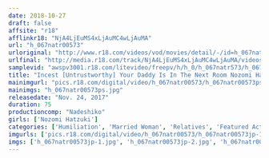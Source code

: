```yaml
---
date: 2018-10-27
draft: false
affsite: "r18"
afflinkr18: "NjA4LjEuMS4xLjAuMC4wLjAuMA"
url: "h_067natr00573"
urloriginal: "http://www.r18.com/videos/vod/movies/detail/-/id=h_067natr00573"
urlfinal: "http://media.r18.com/track/NjA4LjEuMS4xLjAuMC4wLjAuMA/videos/vod/movies/detail/-/id=h_067natr00573"
samplevid: "awspv3001.r18.com/litevideo/freepv/h/h_0/h_067natr573/h_067natr573_dmb_w.mp4"
title: "Incest [Untrustworthy] Your Daddy Is In The Next Room Nozomi Hazuki"
mainimgurl: "pics.r18.com/digital/video/h_067natr00573/h_067natr00573ps.jpg"
mainimgs: "h_067natr00573ps.jpg"
releasedate: "Nov. 24, 2017"
duration: 75
productioncomp: "Nadeshiko"
girls: ['Nozomi Hatzuki']
categories: ['Humiliation', 'Married Woman', 'Relatives', 'Featured Actress', 'Cheating Wife', 'Drama', 'Hi-Def']
imgurls: ['pics.r18.com/digital/video/h_067natr00573/h_067natr00573jp-1.jpg', 'pics.r18.com/digital/video/h_067natr00573/h_067natr00573jp-2.jpg', 'pics.r18.com/digital/video/h_067natr00573/h_067natr00573jp-3.jpg', 'pics.r18.com/digital/video/h_067natr00573/h_067natr00573jp-4.jpg', 'pics.r18.com/digital/video/h_067natr00573/h_067natr00573jp-5.jpg', 'pics.r18.com/digital/video/h_067natr00573/h_067natr00573jp-6.jpg', 'pics.r18.com/digital/video/h_067natr00573/h_067natr00573jp-7.jpg', 'pics.r18.com/digital/video/h_067natr00573/h_067natr00573jp-8.jpg', 'pics.r18.com/digital/video/h_067natr00573/h_067natr00573jp-9.jpg', 'pics.r18.com/digital/video/h_067natr00573/h_067natr00573jp-10.jpg', 'pics.r18.com/digital/video/h_067natr00573/h_067natr00573jp-11.jpg', 'pics.r18.com/digital/video/h_067natr00573/h_067natr00573jp-12.jpg', 'pics.r18.com/digital/video/h_067natr00573/h_067natr00573jp-13.jpg', 'pics.r18.com/digital/video/h_067natr00573/h_067natr00573jp-14.jpg', 'pics.r18.com/digital/video/h_067natr00573/h_067natr00573jp-15.jpg', 'pics.r18.com/digital/video/h_067natr00573/h_067natr00573jp-16.jpg', 'pics.r18.com/digital/video/h_067natr00573/h_067natr00573jp-17.jpg', 'pics.r18.com/digital/video/h_067natr00573/h_067natr00573jp-18.jpg', 'pics.r18.com/digital/video/h_067natr00573/h_067natr00573jp-19.jpg', 'pics.r18.com/digital/video/h_067natr00573/h_067natr00573jp-20.jpg']
imgs: ['h_067natr00573jp-1.jpg', 'h_067natr00573jp-2.jpg', 'h_067natr00573jp-3.jpg', 'h_067natr00573jp-4.jpg', 'h_067natr00573jp-5.jpg', 'h_067natr00573jp-6.jpg', 'h_067natr00573jp-7.jpg', 'h_067natr00573jp-8.jpg', 'h_067natr00573jp-9.jpg', 'h_067natr00573jp-10.jpg', 'h_067natr00573jp-11.jpg', 'h_067natr00573jp-12.jpg', 'h_067natr00573jp-13.jpg', 'h_067natr00573jp-14.jpg', 'h_067natr00573jp-15.jpg', 'h_067natr00573jp-16.jpg', 'h_067natr00573jp-17.jpg', 'h_067natr00573jp-18.jpg', 'h_067natr00573jp-19.jpg', 'h_067natr00573jp-20.jpg']
---
```

